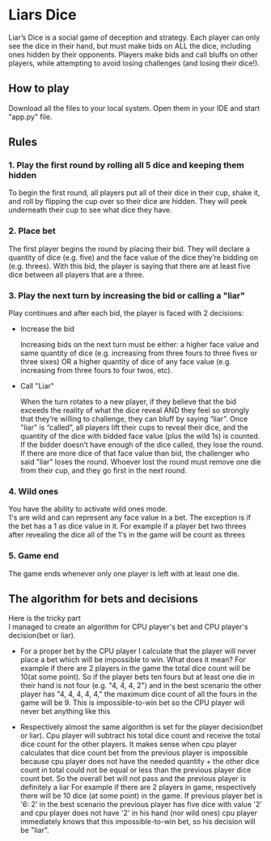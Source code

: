 <h1>Liars Dice</h1>
<p>
  Liar’s Dice is a social game of deception and strategy. Each player can only see the dice in their hand, but must make bids on ALL the dice, including ones hidden by their opponents. Players make bids and call bluffs on other players, while attempting to avoid losing challenges (and losing their dice!).
</p>
<h2>How to play</h2>
<p>Download all the files to your local system. Open them in your IDE and start "app.py" file.</p>
<h2>Rules</h2>
<h3>1. Play the first round by rolling all 5 dice and keeping them hidden</h3>
<p>
  To begin the first round, all players put all of their dice in their cup, shake it, and roll by flipping the cup over so their dice are hidden. They will peek underneath their cup to see what dice they have.
</p>
<h3>2. Place bet</h3>
<p>
  The first player begins the round by placing their bid. They will declare a quantity of dice (e.g. five) and the face value of the dice they’re bidding on (e.g. threes). With this bid, the player is saying that there are at least five dice between all players that are a three.
</p>
<h3>3. Play the next turn by increasing the bid or calling a "liar"</h3>
<p>
  Play continues and after each bid, the player is faced with 2 decisions:
  <ul>
    <li>Increase the bid</li>
      <p>Increasing bids on the next turn must be either: a higher face value and same quantity of dice (e.g. increasing from three fours to three fives or three sixes) OR a higher quantity of dice of any face value (e.g. increasing from three fours to four twos, etc).</p>
    <li>Call "Liar"</li>
      <p>When the turn rotates to a new player, if they believe that the bid exceeds the reality of what the dice reveal AND they feel so strongly that they’re willing to challenge, they can bluff by saying “liar”. Once "liar" is “called”, all players lift their cups to reveal their dice, and the quantity of the dice with bidded face value (plus the wild 1s) is counted. If the bidder doesn’t have enough of the dice called, they lose the round. If there are more dice of that face value than bid, the challenger who said "liar" loses the round. Whoever lost the round must remove one die from their cup, and they go first in the next round.</p>
  </ul>
</p>
<h3>4. Wild ones</h3>
  <p>You have the ability to activate wild ones mode.</br>1's are wild and can represent any face value in a bet. The exception is if the bet has a 1 as dice value in it. For example if a player bet two threes after revealing the dice all of the 1's in the game will be count as threes</p>
<h3>5. Game end</h3>
<p>The game ends whenever only one player is left with at least one die.</p>
<h2>The algorithm for bets and decisions</h2>
<p>
  Here is the tricky part</br>I managed to create an algorithm for CPU player's bet and CPU player's decision(bet or liar).
  <ul>
    <li>
      <p>For a proper bet by the CPU player I calculate that the player will never place a bet which will be impossible to win.
What does it mean? For example if there are 2 players in the game the total dice count will be 10(at some point). So if the player bets
ten fours but at least one die in their hand is not four (e.g. "4, 4, 4, 2") and in the best scenario the other player has "4, 4, 4, 4, 4," the maximum dice count of all the fours in the game will be 9. This is impossible-to-win bet so the CPU player will never bet anything like this</p>
    </li>
    <li>
      <p>Respectively almost the same algorithm is set for the player decision(bet or liar).
      Cpu player will subtract his total dice count and receive the total dice count for the other players. It makes sense when cpu player calculates that dice count bet from the previous player is impossible
      because cpu player does not have the needed quantity + the other dice count in total could not be equal or less than the previous player dice count bet. So the overall bet will not pass and the previous player is definitely a liar
      For example if there are 2 players in game, respectively there will be 10 dice (at some point) in the game.
      If previous player bet is '6: 2' in the best scenario the previous player has five dice with value '2'
      and cpu player does not have '2' in his hand (nor wild ones) cpu player immediately knows that this impossible-to-win bet, so his decision will be "liar".</p>
    </li>
  </ul>
</p>

